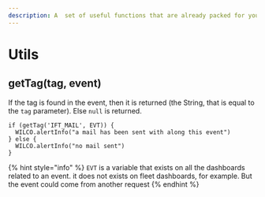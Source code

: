 ```yaml
---
description: A  set of useful functions that are already packed for you
---
```


# Utils

## getTag\(tag, event\)

If the tag is found in the event, then it is returned \(the String, that is equal to the `tag` parameter\). Else `null` is returned.

```text
if (getTag('IFT_MAIL', EVT)) {
  WILCO.alertInfo("a mail has been sent with along this event")
} else {
  WILCO.alertInfo("no mail sent")
}
```

{% hint style="info" %}
`EVT` is a variable that exists on all the dashboards related to an event. it does not exists on fleet dashboards, for example. But the event could come from another request
{% endhint %}

